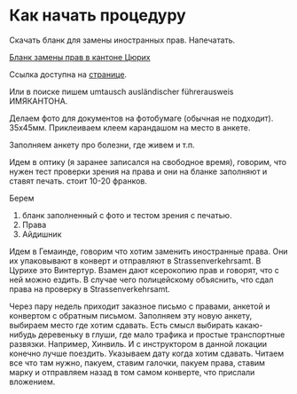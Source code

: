 # Как начать процедуру

Скачать бланк для замены иностранных прав. Напечатать.

[Бланк замены прав в кантоне Цюрих](https://www.zh.ch/content/dam/zhweb/bilder-dokumente/themen/mobilitaet/fuehrerausweis-fahren-lernen/Umtausch_ausl_Fuehrerausweis_2023.pdf)

Ссылка доступна на [странице](https://www.zh.ch/de/mobilitaet/fuehrerausweis-fahren-lernen/auslaendischer-fuehrerausweis/auslaendischen-fuehrerausweis-umtauschen.html).

Или в поиске пишем umtausch ausländischer führerausweis ИМЯКАНТОНА.

Делаем фото для документов на фотобумаге (обычная не подходит). 35х45мм. Приклеиваем клеем карандашом на место в анкете.

Заполняем анкету про болезни, где живем и т.п.

Идем в оптику (я заранее записался на свободное время), говорим, что нужен тест проверки зрения на права и они на бланке заполняют и ставят печать. стоит 10-20 франков.

Берем 

1. бланк заполненный с фото и тестом зрения с печатью.
2. Права
3. Айдишник

Идем в Гемаинде, говорим что хотим заменить иностранные права. Они их упаковывают в конверт и отправляют в Strassenverkehrsamt. В Цурихе это Винтертур.
Взамен дают ксерокопию прав и говорят, что с ней можно ездить. В случае чего полицейскому объяснить, что сдал права на проверку в Strassenverkehrsamt.

Через пару недель приходит заказное письмо с правами, анкетой и конвертом с обратным письмом. Заполняем эту новую анкету, выбираем место где хотим сдавать. Есть смысл выбирать какаю-нибудь деревеньку в глуши, где мало трафика и простые транспортные развязки. Например, Хинвиль. И с инструктором в данной локации конечно лучше поездить.
Указываем дату когда хотим сдавать.
Читаем все что там нужно, пакуем, ставим галочки, пакуем права, ставим марку и отправляем назад в том самом конверте, что прислали вложением.
